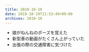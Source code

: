 ```yaml
---
title: 2019-10-19
date: 2019-10-19T21:53:49+09:00
archives: 2019-10
---
```


- 娘がねんねのポーズを覚えた
- 新型車の動画がたくさん上がっていた
- 出張の際の交通障害に気づけた
